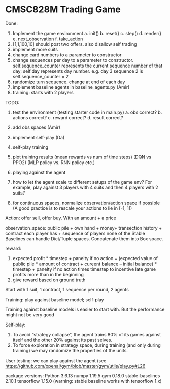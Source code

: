 # CMSC828M Trading Game

Done:
1. Implement the game environment
	a. init()
	b. reset()
	c. step()
	d. render()
	e. next_observation
	f. take_action
2. [1,1,100,10] should post two offers. also disallow self trading
3. implement more suits
4. change card numbers to a parameter to constructor
5. change sequences per day to a parameter to constructor. 		
	self.sequence_counter represents the current sequence number of that day; self.day represents day number. 
	e.g. day 3 sequence 2 is self.sequence_counter = 2
6. randomize turn sequence. change at end of each day
7. implement baseline agents in baseline_agents.py 	(Amir)
8. training:  starts with 2 players


TODO:
1. test the environment (testing starter code in main.py)
	a. obs correct?
	b. actions correct?
	c. reward correct?
	d. result correct?
3. add obs spaces (Amir)
3. implement self-play (Da)
4. self-play training

3. plot training results (mean rewards vs num of time steps) (DQN vs PPO2) (MLP policy vs. RNN policy etc.)


5. playing against the agent
6. how to let the agent scale to different setups of the game env? For example, play against 3 players with 4 suits and then 4 players with 2 suits?
7. for continuous spaces, normalize observation/action space if possible (A good practice is to rescale your actions to lie in [-1, 1])




Action: offer sell, offer buy.  With an amount + a price

observation_space: public pile + own hand + money+ transection history + contract each player has + sequence of players
none of the Stable Baselines can handle Dict/Tuple spaces. Concatenate them into Box space.


reward: 
1. expected profit * timestep + panelty if no action
=  (expected value of public pile * amount of contract + cureent balance – initial balance) * timestep + panelty if no action
times timestep to incentive late game profits more than in the beginning
2. give reward based on ground truth

Start with 1 suit, 1 contract, 1 sequence per round, 2 agents


Training: play against baseline model; self-play 

Training against baseline models is easier to start with. But the performance might not be very good

Self-play: 
1. To avoid “strategy collapse”, the agent trains 80% of its games against itself and the other 20% against its past selves.
2. To force exploration in strategy space, during training (and only during training) we may randomize the properties of the units.


User testing: we can play against the agent (see https://github.com/openai/gym/blob/master/gym/utils/play.py#L26




package versions:
Python 3.6.13
numpy                1.19.5
gym                  0.18.0
stable-baselines     2.10.1
tensorflow           1.15.0
(warning: stable baseline works with tensorflow 1.x)